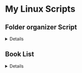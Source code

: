 # My Linux Scripts

## Folder organizer Script
<details> 
  <summary> Details </summary>
  <h4> Script for grouping files by type inside any folder (LINUX) </h4>

  ### What does this do?
  After using the script, all files will be grouped by extension and placed into their respective folders, check the preview 

  ### Requirements
    - Python3
    - sudo/su (for chmod and chown) 
    - any shell
  
  ### Installing
    1. Clone the project
    2. Run `make build`
    3. Assert that ~/.local/bin is in your $PATH, check your .zshrc .bashrc or your shell config file
    4. run `organize` from any folder!
    5. done!
  
  ### Preview
  <br>
  
  ![image](https://github.com/GroovyWizard/folder-organizer-script-linux/assets/78284549/79337b2b-59ec-4bed-9c01-62478f11e128)
  
  Btw it doesnt break or modify folders you already made previously, so its not recursive.
  <br> 
  ![image](https://github.com/GroovyWizard/folder-organizer-script-linux/assets/78284549/49f4a1c9-efff-4e6b-9ab7-b3e6fcd74134)

</details>

## Book List
<details> 
  <summary> Details </summary>
  <h4> Script for listing books with their respective paths(LINUX) </h4>

   ### Requirements
  - sudo/su (for chmod and chown)
  - any shell
    
</details>

